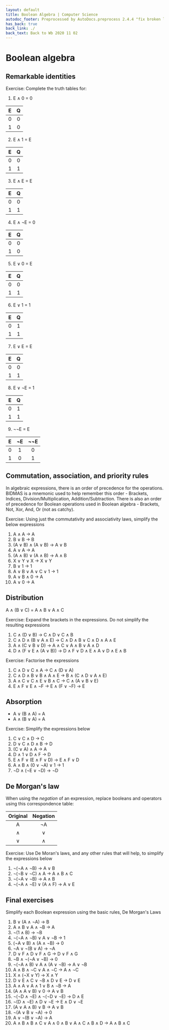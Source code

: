 ```yaml
---
layout: default
title: Boolean Algebra | Computer Science
autodoc_footer: Preprocessed by AutoDocs.preprocess 2.4.4 "fix broken link for 'C' filetype" ⓒ Starwort, 2020
has_back: true
back_link: ./
back_text: Back to Wb 2020 11 02
---
```


# Boolean algebra

## Remarkable identities

Exercise: Complete the truth tables for:

01. E ∧ 0 = 0

| E | Q |
|:-:|:-:|
| 0 | 0 |
| 1 | 0 |

02. E ∧ 1 = E

| E | Q |
|:-:|:-:|
| 0 | 0 |
| 1 | 1 |

03. E ∧ E = E

| E | Q |
|:-:|:-:|
| 0 | 0 |
| 1 | 1 |

04. E ∧ ¬E = 0

| E | Q |
|:-:|:-:|
| 0 | 0 |
| 1 | 0 |

05. E ∨ 0 = E

| E | Q |
|:-:|:-:|
| 0 | 0 |
| 1 | 1 |

06. E ∨ 1 = 1

| E | Q |
|:-:|:-:|
| 0 | 1 |
| 1 | 1 |

07. E ∨ E = E

| E | Q |
|:-:|:-:|
| 0 | 0 |
| 1 | 1 |

08. E ∨ ¬E = 1

| E | Q |
|:-:|:-:|
| 0 | 1 |
| 1 | 1 |

09. ¬¬E = E

| E | ¬E | ¬¬E |
|:-:|:--:|:---:|
| 0 | 1  |  0  |
| 1 | 0  |  1  |

## Commutation, association, and priority rules

In algebraic expressions, there is an order of precedence for the operations. BIDMAS is a mnemonic used to help remember this order - Brackets, Indices, Division/Multiplication, Addition/Subtraction. There is also an order of precedence for Boolean operations used in Boolean algebra - Brackets, Not, Xor, And, Or (not as catchy).

Exercise: Using just the commutativity and associativity laws, simplify the below expressions

01. A ∧ A → A
02. B ∨ B → B
03. (A ∨ B) ∧ (A ∨ B) → A ∨ B
04. A ∨ A -> A
05. (A ∧ B) ∨ (A ∧ B) → A ∧ B
06. X ∨ Y ∨ X → X ∨ Y
07. B ∨ 1 → 1
08. A ∨ B ∨ A ∨ C ∨ 1 → 1
09. A ∨ B ∧ 0 → A
10. A ∨ 0 → A

## Distribution

A ∧ (B ∨ C) = A ∧ B ∨ A ∧ C

Exercise: Expand the brackets in the expressions. Do not simplify the resulting expressions

01. C ∧ (D ∨ B) → C ∧ D ∨ C ∧ B
02. C ∧ D ∧ (B ∨ A ∧ E) → C ∧ D ∧ B ∨ C ∧ D ∧ A ∧ E
03. A ∧ (C ∨ B ∨ D) -> A ∧ C ∨ A ∧ B ∨ A ∧ D
04. D ∧ (F ∨ E ∧ (A ∨ B)) → D ∧ F ∨ D ∧ E ∧ A ∨ D ∧ E ∧ B

Exercise: Factorise the expressions

01. C ∧ D ∨ C ∧ A → C ∧ (D ∨ A)
02. C ∧ D ∧ B ∨ B ∧ A ∧ E → B ∧ (C ∧ D ∨ A ∧ E)
03. A ∧ C ∨ C ∧ E ∨ B ∧ C → C ∧ (A ∨ B ∨ E)
04. E ∧ F ∨ E ∧ ¬F → E ∧ (F ∨ ¬F) → E

## Absorption

- A ∨ (B ∧ A) = A  
- A ∧ (B ∨ A) = A

Exercise: Simplify the expressions below

01. C ∨ C ∧ D → C
02. D ∨ C ∧ D ∧ B → D
03. (C ∨ A) ∧ A → A
04. D ∧ 1 ∨ D ∧ F → D
05. E ∧ F ∨ (E ∧ F ∨ D) → E ∧ F ∨ D
06. A ∧ B ∧ (0 ∨ ¬A) ∨ 1 → 1
07. ¬D ∧ (¬E ∨ ¬D) → ¬D

## De Morgan's law

When using the *negation* of an expression, replace booleans and operators using this correspondence table:

| Original | Negation |
|:--------:|:--------:|
|    A     |    ¬A    |
|    ∧     |    ∨     |
|    ∨     |    ∧     |

Exercise: Use De Moran's laws, and any other rules that will help, to simplify the expressions below

01. ¬(¬A ∧ ¬B) → A ∨ B
02. ¬(¬B ∨ ¬C) ∧ A → A ∧ B ∧ C
03. ¬(¬A ∨ ¬B) → A ∧ B
04. ¬(¬A ∧ ¬E) ∨ (A ∧ F) → A ∨ E

## Final exercises

Simplify each Boolean expression using the basic rules, De Morgan's Laws

01. B ∨ (A ∧ ¬A) → B
02. A ∧ B ∨ A ∧ ¬B → A
03. ¬(1 ∧ B) → ¬B
04. ¬(¬A ∧ ¬B) ∨ A ∨ ¬B → 1
05. (¬A ∨ B) ∧ (A ∧ ¬B) → 0
06. ¬A ∨ ¬(B ∨ A) → ¬A
07. D ∨ F ∧ D ∨ F ∧ G → D ∨ F ∧ G
08. ¬B ∧ ¬(¬A ∨ ¬B) → 0
09. ¬(¬A ∧ B) ∨ A ∧ (A ∨ ¬B) → A ∨ ¬B
10. A ∧ B ∧ ¬C ∨ A ∧ ¬C → A ∧ ¬C
11. X ∧ (¬X ∨ Y) → X ∧ Y
12. D ∨ E ∧ C ∨ ¬B ∧ D ∨ E → D ∨ E
13. A ∧ A ∨ A ∧ 1 ∨ B ∧ ¬B → A
14. (A ∧ A ∨ B) ∨ 0 → A ∨ B
15. ¬(¬D ∧ ¬E) ∧ ¬(¬D ∨ ¬E) → D ∧ E
16. ¬(D ∧ ¬E) ∧ D ∨ ¬E → E ∧ D ∨ ¬E
17. (A ∨ A ∧ B) ∨ B → A ∨ B
18. ¬(A ∨ B ∨ ¬A) → 0
19. A ∨ ¬(B ∨ ¬A) → A
20. A ∧ B ∧ B ∧ C ∨ A ∧ 0 ∧ B ∨ A ∧ C ∧ B ∧ D → A ∧ B ∧ C

